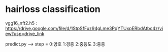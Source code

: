 # hairloss classification
vgg16_nft2.h5 : https://drive.google.com/file/d/1StpSfFuz94gLme3PqYTUxpERbdAtbc4z/view?usp=drive_link



predict.py --> step = 0:양호 1:경증 2:중등도 3:중증
